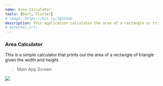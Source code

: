 ```yaml
---
name: Area Calculator
tools: [Dart, Flutter]
# image: https://bit.ly/3ghsXob
description: This application calculates the area of a rectangle or triangle, given the width and height
# external_url: 
---
```


### Area Calculator

This is a simple calculator that prints out the area of a rectangle of triangle given the width and height.


> Main App Screen

![](https://bit.ly/3ghsXob)
